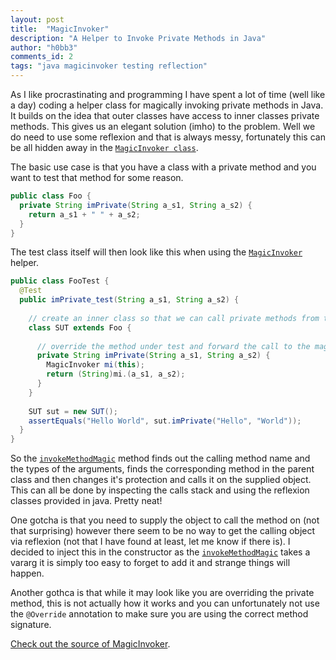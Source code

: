 ```yaml
---
layout: post
title:  "MagicInvoker"
description: "A Helper to Invoke Private Methods in Java"
author: "h0bb3"
comments_id: 2
tags: "java magicinvoker testing reflection"
---
```


As I like procrastinating and programming I have spent a lot of time (well like a day) coding a helper class for magically invoking private methods in Java. It builds on the idea that outer classes have access to inner classes private methods. This gives us an elegant solution (imho) to the problem. Well we do need to use some reflexion and that is always messy, fortunately this can be all hidden away in the [`MagicInvoker class`](https://github.com/tobias-dv-lnu/s4rdm3x/blob/NBWeights/src/test/java/se/lnu/siq/s4rdm3x/MagicInvoker.java).

The basic use case is that you have a class with a private method and you want to test that method for some reason.

```java
public class Foo {
  private String imPrivate(String a_s1, String a_s2) {
    return a_s1 + " " + a_s2;
  }
}
```

The test class itself will then look like this when using the [`MagicInvoker`](https://github.com/tobias-dv-lnu/s4rdm3x/blob/NBWeights/src/test/java/se/lnu/siq/s4rdm3x/MagicInvoker.java) helper.

```java
public class FooTest {
  @Test
  public imPrivate_test(String a_s1, String a_s2) {
  
    // create an inner class so that we can call private methods from the outer class
    class SUT extends Foo {
    
      // override the method under test and forward the call to the magic invoker
      private String imPrivate(String a_s1, String a_s2) {
        MagicInvoker mi(this);
        return (String)mi.(a_s1, a_s2);
      }
    }
    
    SUT sut = new SUT();
    assertEquals("Hello World", sut.imPrivate("Hello", "World"));
  }
}
```
So the [`invokeMethodMagic`](https://github.com/tobias-dv-lnu/s4rdm3x/blob/e7ea12a24c348fe2842f302b10d34bb4c6fad7ed/src/test/java/se/lnu/siq/s4rdm3x/MagicInvoker.java#L76) method finds out the calling method name and the types of the arguments, finds the corresponding method in the parent class and then changes it's protection and calls it on the supplied object. This can all be done by inspecting the calls stack and using the reflexion classes provided in java. Pretty neat!

One gotcha is that you need to supply the object to call the method on (not that surprising) however there seem to be no way to get the calling object via reflexion (not that I have found at least, let me know if there is). I decided to inject this in the constructor as the [`invokeMethodMagic`](https://github.com/tobias-dv-lnu/s4rdm3x/blob/e7ea12a24c348fe2842f302b10d34bb4c6fad7ed/src/test/java/se/lnu/siq/s4rdm3x/MagicInvoker.java#L76) takes a vararg it is simply too easy to forget to add it and strange things will happen.

Another gothca is that while it may look like you are overriding the private method, this is not actually how it works and you can unfortunately not use the `@Override` annotation to make sure you are using the correct method signature.

[Check out the source of MagicInvoker](https://github.com/tobias-dv-lnu/s4rdm3x/blob/NBWeights/src/test/java/se/lnu/siq/s4rdm3x/MagicInvoker.java). 
